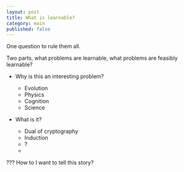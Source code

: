 ```yaml
---
layout: post
title: What is learnable?
category: main
published: false
---
```


One question to rule them all.

Two parts, what problems are learnable, what problems are feasibly learnable?

* Why is this an interesting problem?
    * Evolution
    * Physics
    * Cognition
    * Science
    
* What is it?
    * Dual of cryptography
    * Induction
    * ?
    * 
    
???
How to I want to tell this story?